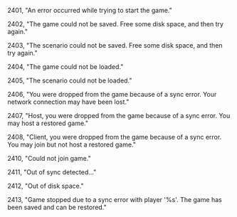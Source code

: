 ﻿2401, "An error occurred while trying to start the game."

2402, "The game could not be saved. Free some disk space, and then try again."

2403, "The scenario could not be saved. Free some disk space, and then try again."

2404, "The game could not be loaded."

2405, "The scenario could not be loaded."

2406, "You were dropped from the game because of a sync error. Your network connection may have been lost."

2407, "Host, you were dropped from the game because of a sync error. You may host a restored game."

2408, "Client, you were dropped from the game because of a sync error. You may join but not host a restored game."

2410, "Could not join game."

2411, "Out of sync detected..."

2412, "Out of disk space."

2413, "Game stopped due to a sync error with player '%s'. The game has been saved and can be restored."


